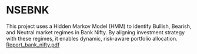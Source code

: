 # NSEBNK
This project uses a Hidden Markov Model (HMM) to identify Bullish, Bearish, and Neutral market regimes in Bank Nifty. By aligning investment strategy with these regimes, it enables dynamic, risk-aware portfolio allocation. 
[Report_bank_nifty.pdf](https://github.com/user-attachments/files/19687566/Report_bank_nifty.pdf)
